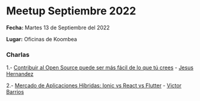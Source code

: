 # Meetup Septiembre 2022

**Fecha:** Martes 13 de Septiembre del 2022

**Lugar:** Oficinas de Koombea

### Charlas

1.- [Contribuir al Open Source puede ser más fácil de lo que tú crees](hhttps://bit.ly/3dfQwjJ) - [Jesus Hernandez](https://twitter.com/JesuHrz)

2.- [Mercado de Aplicaciones Híbridas: Ionic vs React vs Flutter](https://bit.ly/3eN3W7x) - [Victor Barrios](https://twitter.com/vbarrios1512)
